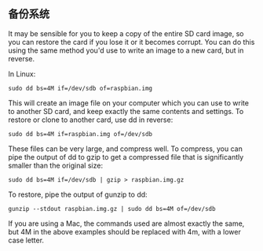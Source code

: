 ## 备份系统
It may be sensible for you to keep a copy of the entire SD card image, so you
can restore the card if you lose it or it becomes corrupt. You can do this using
the same method you'd use to write an image to a new card, but in reverse.

In Linux:

	sudo dd bs=4M if=/dev/sdb of=raspbian.img
This will create an image file on your computer which you can use to write to
another SD card, and keep exactly the same contents and settings. To restore or
clone to another card, use dd in reverse:

	sudo dd bs=4M if=raspbian.img of=/dev/sdb
These files can be very large, and compress well. To compress, you can pipe the
output of dd to gzip to get a compressed file that is significantly smaller than
the original size:

	sudo dd bs=4M if=/dev/sdb | gzip > raspbian.img.gz
To restore, pipe the output of gunzip to dd:

	gunzip --stdout raspbian.img.gz | sudo dd bs=4M of=/dev/sdb

If you are using a Mac, the commands used are almost exactly the same, but 4M in
the above examples should be replaced with 4m, with a lower case letter.
